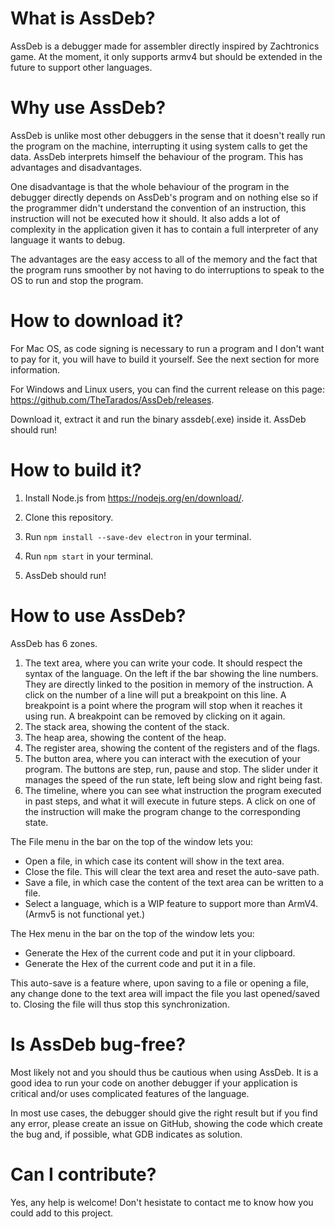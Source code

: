 # What is AssDeb?

AssDeb is a debugger made for assembler directly inspired by Zachtronics game. At the moment, it only supports armv4 but should be extended in the future to support other languages.

# Why use AssDeb?

AssDeb is unlike most other debuggers in the sense that it doesn't really run the program on the machine, interrupting it using system calls to get the data. AssDeb interprets himself the behaviour of the program. This has advantages and disadvantages. 

One disadvantage is that the whole behaviour of the program in the debugger directly depends on AssDeb's program and on nothing else so if the programmer didn't understand the convention of an instruction, this instruction will not be executed how it should. It also adds a lot of complexity in the application given it has to contain a full interpreter of any language it wants to debug.

The advantages are the easy access to all of the memory and the fact that the program runs smoother by not having to do interruptions to speak to the OS to run and stop the program.

# How to download it?

For Mac OS, as code signing is necessary to run a program and I don't want to pay for it, you will have to build it yourself. See the next section for more information.

For Windows and Linux users, you can find the current release on this page: https://github.com/TheTarados/AssDeb/releases.

Download it, extract it and run the binary assdeb(.exe) inside it. AssDeb should run!

# How to build it?

1. Install Node.js from https://nodejs.org/en/download/.

2. Clone this repository.

3. Run `npm install --save-dev electron` in your terminal.

4. Run `npm start` in your terminal.

5. AssDeb should run!

# How to use AssDeb?

AssDeb has 6 zones.
1. The text area, where you can write your code. It should respect the syntax of the language. On the left if the bar showing the line numbers. They are directly linked to the position in memory of the instruction. A click on the number of a line will put a breakpoint on this line. A breakpoint is a point where the program will stop when it reaches it using run. A breakpoint can be removed by clicking on it again.
2. The stack area, showing the content of the stack.
3. The heap area, showing the content of the heap.
4. The register area, showing the content of the registers and of the flags.
5. The button area, where you can interact with the execution of your program. The buttons are step, run, pause and stop. The slider under it manages the speed of the run state, left being slow and right being fast.
6. The timeline, where you can see what instruction the program executed in past steps, and what it will execute in future steps. A click on one of the instruction will make the program change to the corresponding state.

The File menu in the bar on the top of the window lets you:
- Open a file, in which case its content will show in the text area.
- Close the file. This will clear the text area and reset the auto-save path.
- Save a file, in which case the content of the text area can be written to a file.
- Select a language, which is a WIP feature to support more than ArmV4. (Armv5 is not functional yet.)

The Hex menu in the bar on the top of the window lets you:
- Generate the Hex of the current code and put it in your clipboard.
- Generate the Hex of the current code and put it in a file.

This auto-save is a feature where, upon saving to a file or opening a file, any change done to the text area will impact the file you last opened/saved to. Closing the file will thus stop this synchronization.

# Is AssDeb bug-free?

Most likely not and you should thus be cautious when using AssDeb. It is a good idea to run your code on another debugger if your application is critical and/or uses complicated features of the language.

In most use cases, the debugger should give the right result but if you find any error, please create an issue on GitHub, showing the code which create the bug and, if possible, what GDB indicates as solution.

# Can I contribute?

Yes, any help is welcome! Don't hesistate to contact me to know how you could add to this project.